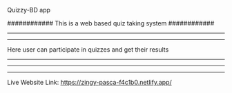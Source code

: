 Quizzy-BD app

############
This is a web based quiz taking system
############

****************
****************

Here user can participate in quizzes and get their results

****************
****************


****************
Live Website Link:
https://zingy-pasca-f4c1b0.netlify.app/